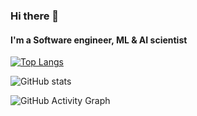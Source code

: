 ### Hi there 👋
#### I'm a Software engineer, ML & AI scientist

[![Top Langs](https://github-readme-stats.vercel.app/api/top-langs/?username=Skyee1114)](https://github.com/anuraghazra/github-readme-stats)

![GitHub stats](https://github-readme-stats.vercel.app/api?username=Skyee1114&show_icons=true&count_private=true)  

![GitHub Activity Graph](https://activity-graph.herokuapp.com/graph?username=Skyee1114)  
